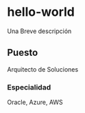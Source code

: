# hello-world
Una Breve descripción

## Puesto

Arquitecto de Soluciones

### Especialidad

Oracle, Azure, AWS
